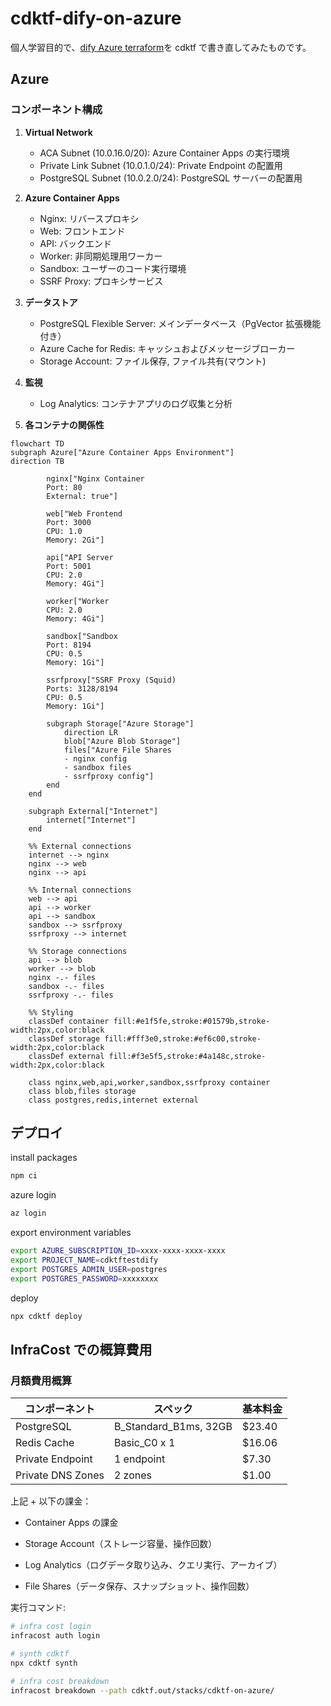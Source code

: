 # cdktf-dify-on-azure

個人学習目的で、[dify Azure terraform](https://github.com/nikawang/dify-azure-terraform)を cdktf で書き直してみたものです。

## Azure

### コンポーネント構成

1. **Virtual Network**

   - ACA Subnet (10.0.16.0/20): Azure Container Apps の実行環境
   - Private Link Subnet (10.0.1.0/24): Private Endpoint の配置用
   - PostgreSQL Subnet (10.0.2.0/24): PostgreSQL サーバーの配置用

2. **Azure Container Apps**

   - Nginx: リバースプロキシ
   - Web: フロントエンド
   - API: バックエンド
   - Worker: 非同期処理用ワーカー
   - Sandbox: ユーザーのコード実行環境
   - SSRF Proxy: プロキシサービス

3. **データストア**

   - PostgreSQL Flexible Server: メインデータベース（PgVector 拡張機能付き）
   - Azure Cache for Redis: キャッシュおよびメッセージブローカー
   - Storage Account: ファイル保存, ファイル共有(マウント)

4. **監視**

   - Log Analytics: コンテナアプリのログ収集と分析

5. **各コンテナの関係性**

```mermaid
flowchart TD
subgraph Azure["Azure Container Apps Environment"]
direction TB

        nginx["Nginx Container
        Port: 80
        External: true"]

        web["Web Frontend
        Port: 3000
        CPU: 1.0
        Memory: 2Gi"]

        api["API Server
        Port: 5001
        CPU: 2.0
        Memory: 4Gi"]

        worker["Worker
        CPU: 2.0
        Memory: 4Gi"]

        sandbox["Sandbox
        Port: 8194
        CPU: 0.5
        Memory: 1Gi"]

        ssrfproxy["SSRF Proxy (Squid)
        Ports: 3128/8194
        CPU: 0.5
        Memory: 1Gi"]

        subgraph Storage["Azure Storage"]
            direction LR
            blob["Azure Blob Storage"]
            files["Azure File Shares
            - nginx config
            - sandbox files
            - ssrfproxy config"]
        end
    end

    subgraph External["Internet"]
        internet["Internet"]
    end

    %% External connections
    internet --> nginx
    nginx --> web
    nginx --> api

    %% Internal connections
    web --> api
    api --> worker
    api --> sandbox
    sandbox --> ssrfproxy
    ssrfproxy --> internet

    %% Storage connections
    api --> blob
    worker --> blob
    nginx -.- files
    sandbox -.- files
    ssrfproxy -.- files

    %% Styling
    classDef container fill:#e1f5fe,stroke:#01579b,stroke-width:2px,color:black
    classDef storage fill:#fff3e0,stroke:#ef6c00,stroke-width:2px,color:black
    classDef external fill:#f3e5f5,stroke:#4a148c,stroke-width:2px,color:black

    class nginx,web,api,worker,sandbox,ssrfproxy container
    class blob,files storage
    class postgres,redis,internet external
```

## デプロイ

install packages

```bash
npm ci
```

azure login

```bash
az login
```

export environment variables

```bash
export AZURE_SUBSCRIPTION_ID=xxxx-xxxx-xxxx-xxxx
export PROJECT_NAME=cdktftestdify
export POSTGRES_ADMIN_USER=postgres
export POSTGRES_PASSWORD=xxxxxxxx
```

deploy

```bash
npx cdktf deploy
```

## InfraCost での概算費用

### 月額費用概算

| コンポーネント    | スペック              | 基本料金 |
| ----------------- | --------------------- | -------- |
| PostgreSQL        | B_Standard_B1ms, 32GB | $23.40   |
| Redis Cache       | Basic_C0 x 1          | $16.06   |
| Private Endpoint  | 1 endpoint            | $7.30    |
| Private DNS Zones | 2 zones               | $1.00    |

上記 + 以下の課金：

- Container Apps の課金

- Storage Account（ストレージ容量、操作回数）
- Log Analytics（ログデータ取り込み、クエリ実行、アーカイブ）
- File Shares（データ保存、スナップショット、操作回数）

実行コマンド:

```bash
# infra cost login
infracost auth login

# synth cdktf
npx cdktf synth

# infra cost breakdown
infracost breakdown --path cdktf.out/stacks/cdktf-on-azure/
```
